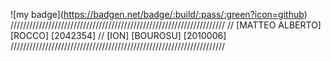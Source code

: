 !\[my badge\](https://badgen.net/badge/:build/:pass/:green?icon=github)
////////////////////////////////////////////////////////////////////
// [MATTEO ALBERTO] [ROCCO] [2042354]
// [ION] [BOUROSU] [2010006]
////////////////////////////////////////////////////////////////////